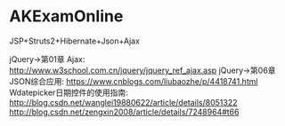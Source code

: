 # AKExamOnline

JSP+Struts2+Hibernate+Json+Ajax

jQuery->第01章 Ajax:
http://www.w3school.com.cn/jquery/jquery_ref_ajax.asp
jQuery->第06章 JSON综合应用:
https://www.cnblogs.com/liubaozhe/p/4418741.html
Wdatepicker日期控件的使用指南:
http://blog.csdn.net/wanglei19880622/article/details/8051322
http://blog.csdn.net/zengxin2008/article/details/7248964#t66